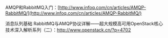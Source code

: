 AMQP和RabbitMQ入门：[http://www.infoq.com/cn/articles/AMQP-RabbitMQ/](http://www.infoq.com/cn/articles/AMQP-RabbitMQ/)



消息队列基础 ﻿RabbitMQ与AMQP协议详解——超大规模高可用OpenStack核心技术深入解析系列（二）：http://www.openstack.cn/?p=4702





